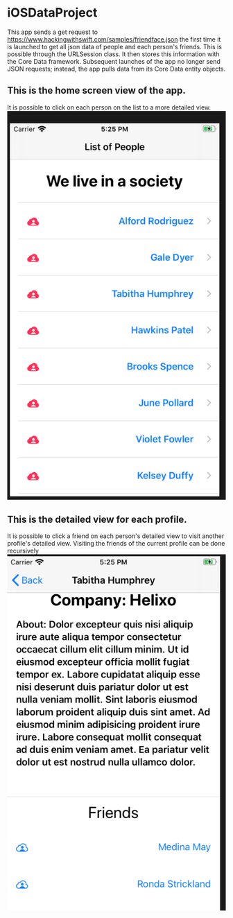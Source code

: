 # iOSDataProject
This app sends a get request to https://www.hackingwithswift.com/samples/friendface.json the first time it is launched to get all json data of people and each person's friends. This is possible through the URLSession class. It then stores this information with the Core Data framework. Subsequent launches of the app no longer send JSON requests; instead, the app pulls data from its Core Data entity objects.

## This is the home screen view of the app. 
It is possible to click on each person on the list to a more detailed view.
![Home Screen View](https://github.com/19neloyk/iOSDataProject/blob/master/Screen%20Shot%202020-06-08%20at%205.25.44%20PM.png)

## This is the detailed view for each profile.
It is possible to click a friend on each person's detailed view to visit another profile's detailed view. Visiting the friends of the current profile can be done recursively
![Profile View](https://github.com/19neloyk/iOSDataProject/blob/master/Screen%20Shot%202020-06-08%20at%205.25.54%20PM.png)
